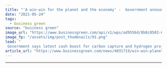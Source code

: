 ```yaml
---
title: "'A win-win for the planet and the economy' -  Government announces £166m green industrial transformation plan"
date: "2021-05-24"
tags: 
  - business green
source: "business green"
image_url: "https://www.businessgreen.com/api/v1/wps/ad9556d/8b8c8583-6009-45fb-8490-1f94837eee90/5/steel-350x250-185x114.png"
image_fp: "/assets/img/post_thumbnails/91.png"
lead: "
 Government says latest cash boost for carbon capture and hydrogen projects should help support up to 60,000 jobs ..."
article_url: "https://www.businessgreen.com/news/4031719/win-win-planet-economy-government-announces-gbp166m-green-industrial-transformation-plan"
---
```


---
